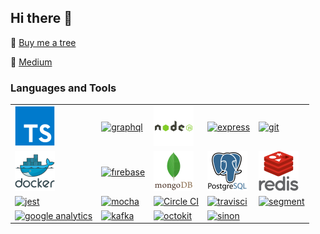 ## Hi there 👋 
🌲 [Buy me a tree](https://ecologi.com/okanaslan?r=6038ba5d516b5f001dd03c35) 

👀 [Medium](https://aslanokan.medium.com) 

### Languages and Tools

<table>
    <tr>
        <td>
            <a href="https://www.typescriptlang.org/" target="_blank">
                <img
                    src="https://raw.githubusercontent.com/devicons/devicon/master/icons/typescript/typescript-original.svg"
                    alt="typescript"
                    width="64"
                    height="64"
                />
            </a>
        </td>
        <td>
            <a href="https://graphql.org" target="_blank">
                <img src="https://www.vectorlogo.zone/logos/graphql/graphql-icon.svg" alt="graphql" width="64" height="64" />
            </a>
        </td>
        <td>
            <a href="https://nodejs.org" target="_blank">
                <img
                    src="https://raw.githubusercontent.com/devicons/devicon/master/icons/nodejs/nodejs-original-wordmark.svg"
                    alt="nodejs"
                    width="64"
                    height="64"
                />
            </a>
        </td>
        <td>
            <a href="https://expressjs.com" target="_blank">
                <img src="https://www.vectorlogo.zone/logos/expressjs/expressjs-ar21.svg" alt="express" width="64" height="64" />
            </a>
        </td>
        <td>
            <a href="https://git-scm.com/" target="_blank">
                <img src="https://www.vectorlogo.zone/logos/git-scm/git-scm-icon.svg" alt="git" width="64" height="64" />
            </a>
        </td>
    </tr>
    <tr>
        <td>
            <a href="https://www.docker.com/" target="_blank">
                <img
                    src="https://raw.githubusercontent.com/devicons/devicon/master/icons/docker/docker-original-wordmark.svg"
                    alt="docker"
                    width="64"
                    height="64"
                />
            </a>
        </td>
        <td>
            <a href="https://firebase.google.com/" target="_blank">
                <img src="https://www.vectorlogo.zone/logos/firebase/firebase-icon.svg" alt="fırebase" width="64" height="64" />
            </a>
        </td>
        <td>
            <a href="https://www.mongodb.com/" target="_blank">
                <img
                    src="https://raw.githubusercontent.com/devicons/devicon/master/icons/mongodb/mongodb-original-wordmark.svg"
                    alt="mongodb"
                    width="64"
                    height="64"
                />
            </a>
        </td>
        <td>
            <a href="https://www.postgresql.org" target="_blank">
                <img
                    src="https://raw.githubusercontent.com/devicons/devicon/master/icons/postgresql/postgresql-original-wordmark.svg"
                    alt="postgresql"
                    width="64"
                    height="64"
                />
            </a>
        </td>
        <td>
            <a href="https://redis.io" target="_blank">
                <img
                    src="https://raw.githubusercontent.com/devicons/devicon/master/icons/redis/redis-original-wordmark.svg"
                    alt="redis"
                    width="64"
                    height="64"
                />
            </a>
        </td>
    </tr>
    <tr>
        <td>
            <a href="https://jestjs.io" target="_blank">
                <img src="https://www.vectorlogo.zone/logos/jestjsio/jestjsio-icon.svg" alt="jest" width="64" height="64" />
            </a>
        </td>
        <td>
            <a href="https://mochajs.org" target="_blank">
                <img src="https://www.vectorlogo.zone/logos/mochajs/mochajs-icon.svg" alt="mocha" width="64" height="64" />
            </a>
        </td>
        <td>
            <a href="https://circleci.com/" target="_blank">
                <img src="https://cdn.jsdelivr.net/gh/devicons/devicon/icons/circleci/circleci-plain-wordmark.svg" alt="Circle CI" width="64" height="64" />
            </a>
        </td>
        <td>
            <a href="https://travis-ci.org" target="_blank">
                <img src="https://www.vectorlogo.zone/logos/travis-ci/travis-ci-icon.svg" alt="travisci" width="64" height="64" />
            </a>
        </td>
        <td>
            <a href="https://segment.com/" target="_blank">
                <img src="https://www.vectorlogo.zone/logos/segment/segment-icon.svg" alt="segment" width="64" height="64" />
            </a>
        </td>
    </tr>
    <tr>
        <td>
            <a href="https://analytics.google.com/" target="_blank">
                <img src="https://www.vectorlogo.zone/logos/google_analytics/google_analytics-official.svg" alt="google analytics" width="64" height="64" />
            </a>
        </td>
        <td>
            <a href="https://kafka.apache.org/" target="_blank">
                <img src="https://www.vectorlogo.zone/logos/apache_kafka/apache_kafka-vertical.svg" alt="kafka" width="64" height="64" />
            </a>
        </td>
        <td>
            <a href="https://github.com/octokit" target="_blank">
                <img src="https://avatars.githubusercontent.com/u/3430433?s=200&v=4" alt="octokit" width="64" height="64" />
            </a>
        </td>
        <td>
            <a href="https://sinonjs.org/" target="_blank">
                <img src="https://avatars.githubusercontent.com/u/6570253?s=200&v=4" alt="sinon" width="64" height="64" />
            </a>
        </td>
    </tr>
</table>
